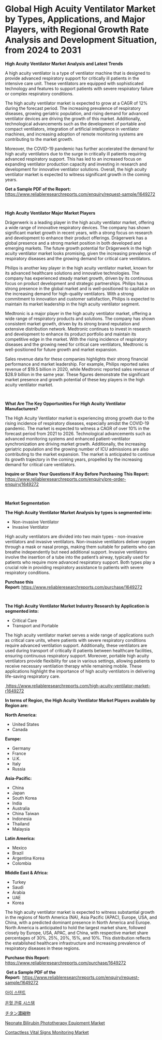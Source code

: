 <p><h1>Global High Acuity Ventilator Market by Types, Applications, and Major Players, with Regional Growth Rate Analysis and Development Situation, from 2024 to 2031</h1></p><p><strong>High Acuity Ventilator Market Analysis and Latest Trends</strong></p>
<p><p>A high acuity ventilator is a type of ventilator machine that is designed to provide advanced respiratory support for critically ill patients in the intensive care unit. These ventilators are equipped with sophisticated technology and features to support patients with severe respiratory failure or complex respiratory conditions.</p><p>The high acuity ventilator market is expected to grow at a CAGR of 12% during the forecast period. The increasing prevalence of respiratory diseases, growing geriatric population, and rising demand for advanced ventilator devices are driving the growth of this market. Additionally, technological advancements such as the development of portable and compact ventilators, integration of artificial intelligence in ventilator machines, and increasing adoption of remote monitoring systems are contributing to the market growth.</p><p>Moreover, the COVID-19 pandemic has further accelerated the demand for high acuity ventilators due to the surge in critically ill patients requiring advanced respiratory support. This has led to an increased focus on expanding ventilator production capacity and investing in research and development for innovative ventilator solutions. Overall, the high acuity ventilator market is expected to witness significant growth in the coming years.</p></p>
<p><strong>Get a Sample PDF of the Report:&nbsp;</strong> <a href="https://www.reliableresearchreports.com/enquiry/request-sample/1649272">https://www.reliableresearchreports.com/enquiry/request-sample/1649272</a></p>
<p>&nbsp;</p>
<p><strong>High Acuity Ventilator Major Market Players</strong></p>
<p><p>Drägerwerk is a leading player in the high acuity ventilator market, offering a wide range of innovative respiratory devices. The company has shown significant market growth in recent years, with a strong focus on research and development to enhance their product offerings. Drägerwerk has a global presence and a strong market position in both developed and emerging markets. The future growth potential for Drägerwerk in the high acuity ventilator market looks promising, given the increasing prevalence of respiratory diseases and the growing demand for critical care ventilators.</p><p>Philips is another key player in the high acuity ventilator market, known for its advanced healthcare solutions and innovative technologies. The company has experienced steady market growth, driven by its continuous focus on product development and strategic partnerships. Philips has a strong presence in the global market and is well-positioned to capitalize on the increasing demand for high-quality ventilators. With a strong commitment to innovation and customer satisfaction, Philips is expected to maintain its market leadership in the high acuity ventilator segment.</p><p>Medtronic is a major player in the high acuity ventilator market, offering a wide range of respiratory products and solutions. The company has shown consistent market growth, driven by its strong brand reputation and extensive distribution network. Medtronic continues to invest in research and development to enhance its product portfolio and maintain its competitive edge in the market. With the rising incidence of respiratory diseases and the growing need for critical care ventilators, Medtronic is well-positioned for future growth and market expansion.</p><p>Sales revenue data for these companies highlights their strong financial performance and market leadership. For example, Philips reported sales revenue of $19.5 billion in 2020, while Medtronic reported sales revenue of $28.9 billion in the same year. These figures demonstrate the significant market presence and growth potential of these key players in the high acuity ventilator market.</p></p>
<p>&nbsp;</p>
<p><strong>What Are The Key Opportunities For High Acuity Ventilator Manufacturers?</strong></p>
<p><p>The High Acuity Ventilator market is experiencing strong growth due to the rising incidence of respiratory diseases, especially amidst the COVID-19 pandemic. The market is expected to witness a CAGR of over 10% in the forecast period from 2021 to 2026. Technological advancements such as advanced monitoring systems and enhanced patient-ventilator synchronization are driving market growth. Additionally, the increasing geriatric population and the growing number of ICU admissions are also contributing to the market expansion. The market is anticipated to continue its growth trajectory in the coming years, propelled by the increasing demand for critical care ventilators.</p></p>
<p><strong>Inquire or Share Your Questions If Any Before Purchasing This Report:</strong> <a href="https://www.reliableresearchreports.com/enquiry/pre-order-enquiry/1649272">https://www.reliableresearchreports.com/enquiry/pre-order-enquiry/1649272</a></p>
<p>&nbsp;</p>
<p><strong>Market Segmentation</strong></p>
<p><strong>The High Acuity Ventilator Market Analysis by types is segmented into:</strong></p>
<p><ul><li>Non-invasive Ventilator</li><li>Invasive Ventilator</li></ul></p>
<p><p>High acuity ventilators are divided into two main types - non-invasive ventilators and invasive ventilators. Non-invasive ventilators deliver oxygen through a mask or nasal prongs, making them suitable for patients who can breathe independently but need additional support. Invasive ventilators involve the insertion of a tube into the patient’s airway, typically used for patients who require more advanced respiratory support. Both types play a crucial role in providing respiratory assistance to patients with severe respiratory conditions.</p></p>
<p><strong>Purchase this Report:&nbsp;</strong><a href="https://www.reliableresearchreports.com/purchase/1649272">https://www.reliableresearchreports.com/purchase/1649272</a></p>
<p>&nbsp;</p>
<p><strong>The High Acuity Ventilator Market Industry Research by Application is segmented into:</strong></p>
<p><ul><li>Critical Care</li><li>Transport and Portable</li></ul></p>
<p><p>The high acuity ventilator market serves a wide range of applications such as critical care units, where patients with severe respiratory conditions require advanced ventilation support. Additionally, these ventilators are used during transport of critically ill patients between healthcare facilities, ensuring continuous respiratory support. Moreover, portable high acuity ventilators provide flexibility for use in various settings, allowing patients to receive necessary ventilation therapy while remaining mobile. These applications highlight the importance of high acuity ventilators in delivering life-saving respiratory care.</p></p>
<p><a href="https://www.reliableresearchreports.com/high-acuity-ventilator-market-r1649272">&nbsp;https://www.reliableresearchreports.com/high-acuity-ventilator-market-r1649272</a></p>
<p><strong>In terms of Region, the High Acuity Ventilator Market Players available by Region are:</strong></p>
<p>
    <p> <strong> North America: </strong>
        <ul>
            <li>United States</li>
            <li>Canada</li>
        </ul>
        </p> 
    <p> <strong> Europe: </strong>
        <ul>
            <li>Germany</li>
            <li>France</li>
            <li>U.K.</li>
            <li>Italy</li>
            <li>Russia</li>
        </ul>
        </p> 
    <p> <strong> Asia-Pacific: </strong>
        <ul>
            <li>China</li>
            <li>Japan</li>
            <li>South Korea</li>
            <li>India</li>
            <li>Australia</li>
            <li>China Taiwan</li>
            <li>Indonesia</li>
            <li>Thailand</li>
            <li>Malaysia</li>
        </ul>
        </p> 
    <p> <strong> Latin America: </strong>
        <ul>
            <li>Mexico</li>
            <li>Brazil</li>
            <li>Argentina Korea</li>
            <li>Colombia</li>
        </ul>
        </p> 
    <p> <strong> Middle East & Africa: </strong>
        <ul>
            <li>Turkey</li>
            <li>Saudi</li>
            <li>Arabia</li>
            <li>UAE</li>
            <li>Korea</li>
        </ul>
    </p>
    </p>
<p><p>The high acuity ventilator market is expected to witness substantial growth in the regions of North America (NA), Asia Pacific (APAC), Europe, USA, and China, with a predicted dominant presence in North America and Europe. North America is anticipated to hold the largest market share, followed closely by Europe, USA, APAC, and China, with respective market share percentages of 30%, 25%, 20%, 15%, and 10%. This distribution reflects the established healthcare infrastructure and increasing prevalence of respiratory diseases in these regions.</p></p>
<p><strong>Purchase this Report: </strong><a href="https://www.reliableresearchreports.com/purchase/1649272">https://www.reliableresearchreports.com/purchase/1649272</a></p>
<p>&nbsp;<strong>Get a Sample PDF of the Report:&nbsp;&nbsp;</strong><a href="https://www.reliableresearchreports.com/enquiry/request-sample/1649272">https://www.reliableresearchreports.com/enquiry/request-sample/1649272</a></p>
<p><strong></strong></p>
<p><p><a href="https://github.com/sougarounis/Market-Research-Report-List-3/blob/main/932861943971.md">아이 스텐트</a></p><p><a href="https://github.com/chupp85/Market-Research-Report-List-1/blob/main/688802743970.md">온혈 관류 시스템</a></p><p><a href="https://github.com/LeanneBruen2023/Market-Research-Report-List-1/blob/main/908908849279.md">チタン濃縮物</a></p><p><a href="https://github.com/yemakinde/Market-Research-Report-List-2/blob/main/neonate-bilirubin-phototherapy-equipment-market.md">Neonate Bilirubin Phototherapy Equipment Market</a></p><p><a href="https://github.com/Alonsoolds3wq1d81czn8rbol/Market-Research-Report-List-2/blob/main/contactless-vital-signs-monitoring-market.md">Contactless Vital Signs Monitoring Market</a></p></p>